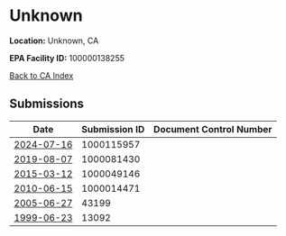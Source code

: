 # Unknown

**Location:** Unknown, CA

**EPA Facility ID:** 100000138255

[Back to CA Index](../../index.md)

## Submissions

| Date | Submission ID | Document Control Number |
|------|--------------|-------------------------|
| [2024-07-16](submissions/1000115957.md) | 1000115957 |  |
| [2019-08-07](submissions/1000081430.md) | 1000081430 |  |
| [2015-03-12](submissions/1000049146.md) | 1000049146 |  |
| [2010-06-15](submissions/1000014471.md) | 1000014471 |  |
| [2005-06-27](submissions/43199.md) | 43199 |  |
| [1999-06-23](submissions/13092.md) | 13092 |  |
